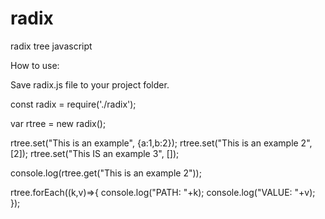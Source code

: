 # radix
radix tree javascript

How to use:

Save radix.js file to your project folder.

const radix = require('./radix');

var rtree = new radix();

rtree.set("This is an example", {a:1,b:2});
rtree.set("This is an example 2", [2]);
rtree.set("This IS an example 3", []);

console.log(rtree.get("This is an example 2"));

rtree.forEach((k,v)=>{
  console.log("PATH: "+k);
  console.log("VALUE: "+v);
});
